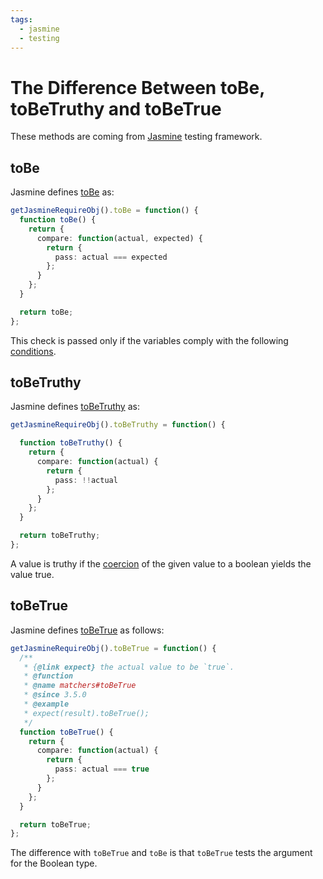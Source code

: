 ```yaml
---
tags:
  - jasmine
  - testing
---
```


# The Difference Between toBe, toBeTruthy and toBeTrue

These methods are coming from [Jasmine](https://jasmine.github.io) testing framework.

## toBe

Jasmine defines [toBe](https://github.com/jasmine/jasmine/blob/4097718b6682f643833f5435b63e4f590f22919f/lib/jasmine-core/jasmine.js#L2779)
as:

````typescript
getJasmineRequireObj().toBe = function() {
  function toBe() {
    return {
      compare: function(actual, expected) {
        return {
          pass: actual === expected
        };
      }
    };
  }

  return toBe;
};
````
This check is passed only if the variables comply with the following 
[conditions](https://developer.mozilla.org/en-US/docs/Web/JavaScript/Reference/Operators/Strict_equality#description).

## toBeTruthy

Jasmine defines [toBeTruthy](https://github.com/jasmine/jasmine/blob/4097718b6682f643833f5435b63e4f590f22919f/lib/jasmine-core/jasmine.js#L2908)
as:

````typescript
getJasmineRequireObj().toBeTruthy = function() {

  function toBeTruthy() {
    return {
      compare: function(actual) {
        return {
          pass: !!actual
        };
      }
    };
  }

  return toBeTruthy;
};
````
A value is truthy if the [coercion](https://developer.mozilla.org/en-US/docs/Glossary/Type_coercion) 
of the given value to a boolean yields the value true.

## toBeTrue 

Jasmine defines [toBeTrue](https://github.com/jasmine/jasmine/blob/2a7a1577139196d9f678a1749f640f8efbf7402b/lib/jasmine-core/jasmine.js#L6091)
as follows:

````typescript
getJasmineRequireObj().toBeTrue = function() {
  /**
   * {@link expect} the actual value to be `true`.
   * @function
   * @name matchers#toBeTrue
   * @since 3.5.0
   * @example
   * expect(result).toBeTrue();
   */
  function toBeTrue() {
    return {
      compare: function(actual) {
        return {
          pass: actual === true
        };
      }
    };
  }

  return toBeTrue;
};
````
The difference with `toBeTrue` and `toBe` is 
that `toBeTrue` tests the argument for the Boolean type.